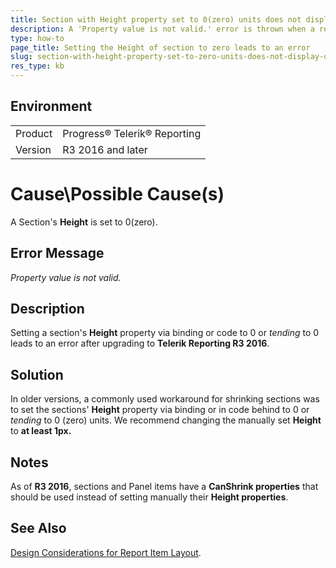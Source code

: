 ```yaml
---
title: Section with Height property set to 0(zero) units does not display data
description: A 'Property value is not valid.' error is thrown when a report section's/item's Height is set to zero.
type: how-to
page_title: Setting the Height of section to zero leads to an error
slug: section-with-height-property-set-to-zero-units-does-not-display-data
res_type: kb
---
```


## Environment
<table>
	<tr>
		<td>Product</td>
		<td>Progress® Telerik® Reporting</td>
	</tr>
	<tr>
		<td>Version</td>
		<td>R3 2016 and later</td>
	</tr>
</table> 

# Cause\Possible Cause(s)

A Section's **Height** is set to 0(zero).

## Error Message

*Property value is not valid.*

## Description

Setting a section's **Height** property via binding or code to 0 or *tending* to 0 leads to an error after upgrading to **Telerik Reporting R3 2016**.
  
## Solution  

In older versions, a commonly used workaround for shrinking sections was to set the sections' **Height** property via binding or in code behind to 0 or *tending* to 0 (zero) units. We recommend changing the manually set **Height** to **at least 1px.**  

## Notes
  
As of **R3 2016**, sections and Panel items have a **CanShrink properties** that should be used instead of setting manually their **Height properties**. 
 
## See Also

[Design Considerations for Report Item Layout](../designing-reports-design-considerations-report-layout).  
